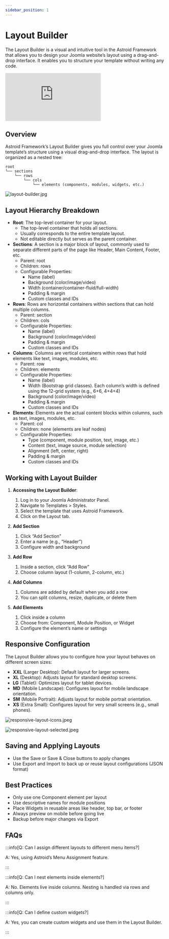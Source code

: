 ```yaml
---
sidebar_position: 1
---
```


# Layout Builder

The Layout Builder is a visual and intuitive tool in the Astroid Framework that allows you to design your Joomla website’s layout using a drag-and-drop interface. It enables you to structure your template without writing any code.

<div class="video-container">
  <iframe
    src="https://www.youtube.com/embed/T4efXNl0KGw"
    frameborder="0"
    allow="accelerometer; autoplay; clipboard-write; encrypted-media; gyroscope; picture-in-picture"
    allowfullscreen>
  </iframe>
</div>

## Overview

Astroid Framework’s Layout Builder gives you full control over your Joomla template’s structure using a visual drag-and-drop interface. The layout is organized as a nested tree:

``` 
root  
└── sections  
    └── rows  
        └── cols  
            └── elements (components, modules, widgets, etc.)
```

![layout-builder.jpg](../../static/img/layout-builder/layout-builder.jpg)

## Layout Hierarchy Breakdown

* **Root**: The top-level container for your layout.
  * The top-level container that holds all sections.
  * Usually corresponds to the entire template layout.
  * Not editable directly but serves as the parent container.
* **Sections**: A section is a major block of layout, commonly used to separate different parts of the page like Header, Main Content, Footer, etc.
  * Parent: root
  * Children: rows
  * Configurable Properties:
    * Name (label)
    * Background (color/image/video)
    * Width (container/container-fluid/full-width)
    * Padding & margin
    * Custom classes and IDs
* **Rows**: Rows are horizontal containers within sections that can hold multiple columns.
  * Parent: section
  * Children: cols
  * Configurable Properties:
    * Name (label)
    * Background (color/image/video)
    * Padding & margin
    * Custom classes and IDs
* **Columns**: Columns are vertical containers within rows that hold elements like text, images, modules, etc.
  * Parent: row
  * Children: elements
  * Configurable Properties:
    * Name (label)
    * Width (Bootstrap grid classes). Each column’s width is defined using the 12-grid system (e.g., 6+6, 4+4+4)
    * Background (color/image/video)
    * Padding & margin
    * Custom classes and IDs
* **Elements**: Elements are the actual content blocks within columns, such as text, images, modules, etc.
  * Parent: col
  * Children: none (elements are leaf nodes)
  * Configurable Properties:
    * Type (component, module position, text, image, etc.)
    * Content (text, image source, module selection)
    * Alignment (left, center, right)
    * Padding & margin
    * Custom classes and IDs

## Working with Layout Builder

1. **Accessing the Layout Builder**:
   1. Log in to your Joomla Administrator Panel.
   2. Navigate to Templates > Styles.
   3. Select the template that uses Astroid Framework.
   4. Click on the Layout tab.
2. **Add Section**
    1.	Click “Add Section”
    2.	Enter a name (e.g., “Header”)
    3.	Configure width and background

3. **Add Row**
   1.	Inside a section, click “Add Row”
   2.	Choose column layout (1-column, 2-column, etc.)

4. **Add Columns**
   1.	Columns are added by default when you add a row
   2.	You can split columns, resize, duplicate, or delete them

5. **Add Elements**
   1.	Click inside a column
   2.	Choose from: Component, Module Position, or Widget
   3.	Configure the element’s name or settings

## Responsive Configuration

The Layout Builder allows you to configure how your layout behaves on different screen sizes:

* **XXL** \(Larger Desktop\): Default layout for larger screens.
* **XL** \(Desktop\): Adjusts layout for standard desktop screens.
* **LG** \(Tablet\): Optimizes layout for tablet devices.
* **MD** \(Mobile Landscape\): Configures layout for mobile landscape orientation.
* **SM** \(Mobile Portrait\): Adjusts layout for mobile portrait orientation.
* **XS** \(Extra Small\): Configures layout for very small screens (e.g., small phones).

![responsive-layout-icons.jpeg](../../static/img/layout-builder/responsive-layout-icons.jpeg)

![responsive-layout-selected.jpeg](../../static/img/layout-builder/responsive-layout-selected.jpeg)

## Saving and Applying Layouts

* Use the Save or Save & Close buttons to apply changes
* Use Export and Import to back up or reuse layout configurations (JSON format)

## Best Practices

* Only use one Component element per layout
* Use descriptive names for module positions
* Place Widgets in reusable areas like header, top bar, or footer
* Always preview on mobile before going live
* Backup before major changes via Export

## FAQs

:::info[Q: Can I assign different layouts to different menu items?]

A: Yes, using Astroid’s Menu Assignment feature.

:::

:::info[Q: Can I nest elements inside elements?]

A: No. Elements live inside columns. Nesting is handled via rows and columns only.

:::

:::info[Q: Can I define custom widgets?]

A: Yes, you can create custom widgets and use them in the Layout Builder.

:::